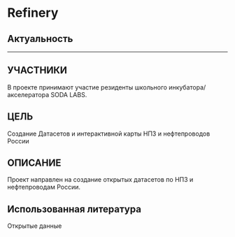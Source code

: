 # Refinery

## Актуальность
------

## УЧАСТНИКИ
В проекте принимают участие резиденты школьного инкубатора/акселератора SODA LABS.

## ЦЕЛЬ
Создание Датасетов и интерактивной карты НПЗ и нефтепроводов России

## ОПИСАНИЕ
Проект направлен на создание открытых датасетов по НПЗ и нефтепроводам России.

## Использованная литература
Открытые данные





 
